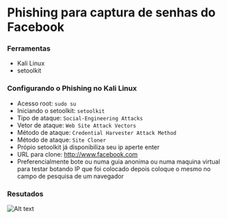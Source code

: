 # Phishing para captura de senhas do Facebook

### Ferramentas

- Kali Linux
- setoolkit

### Configurando o Phishing no Kali Linux

- Acesso root: ``` sudo su ```
- Iniciando o setoolkit: ``` setoolkit ```
- Tipo de ataque: ``` Social-Engineering Attacks ```
- Vetor de ataque: ``` Web Site Attack Vectors ```
- Método de ataque: ```Credential Harvester Attack Method ```
- Método de ataque: ``` Site Cloner ```
- Própio setoolkit já disponibiliza seu ip aperte enter
- URL para clone: http://www.facebook.com
- Preferencialmente bote ou numa guia anonima ou numa maquina virtual para testar botando IP que foi colocado depois coloque o mesmo no campo de pesquisa de um navegador

### Resutados

![Alt text](./passwd.png "Optional title")
